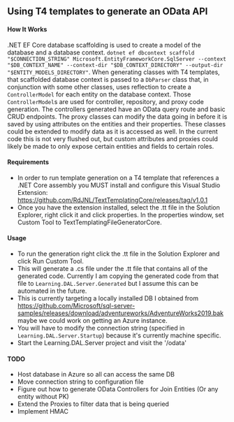 ## Using T4 templates to generate an OData API

#### How It Works
.NET EF Core database scaffolding is used to create a model of the database and a database context. `dotnet ef dbcontext scaffold "$CONNECTION_STRING" Microsoft.EntityFrameworkCore.SqlServer --context "$DB_CONTEXT_NAME" --context-dir "$DB_CONTEXT_DIRECTORY" --output-dir "$ENTITY_MODELS_DIRECTORY"`. When generating classes with T4 templates, that scaffolded database context is passed to a `DbParser` class that, in conjunction with some other classes, uses reflection to create a `ControllerModel` for each entity on the database context. Those `ControllerModel`s are used for controller, repository, and proxy code generation. The controllers generated have an OData query route and basic CRUD endpoints.  The proxy classes can modify the data going in before it is saved by using attributes on the entities and their properties. These classes could be extended to modify data as it is accessed as well. In the current code this is not very flushed out, but custom attributes and proxies could likely be made to only expose certain entities and fields to certain roles.

#### Requirements
 - In order to run template generation on a T4 template that references a .NET Core assembly you MUST install and configure this Visual Studio Extension: https://github.com/RdJNL/TextTemplatingCore/releases/tag/v1.0.1
 - Once you have the extension installed, select the .tt file in the Solution Explorer, right click it and click properties. In the properties window, set Custom Tool to TextTemplatingFileGeneratorCore. 

#### Usage
 - To run the generation right click the .tt file in the Solution Explorer and click Run Custom Tool.
 - This will generate a .cs file under the .tt file that contains all of the generated code. Currently I am copying the generated code from that file to `Learning.DAL.Server.Generated` but I assume this can be automated in the future.
 - This is currently targeting a locally installed DB I obtained from https://github.com/Microsoft/sql-server-samples/releases/download/adventureworks/AdventureWorks2019.bak maybe we could work on getting an Azure instance.
 - You will have to modify the connection string (specified in `Learning.DAL.Server.Startup`) because it's currently machine specific.
 - Start the Learning.DAL.Server project and visit the '/odata'

#### TODO
 - Host database in Azure so all can access the same DB
 - Move connection string to configuration file
 - Figure out how to generate OData Controllers for Join Entities (Or any entity without PK)
 - Extend the Proxies to filter data that is being queried
 - Implement HMAC